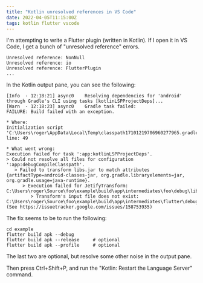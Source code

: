 ```yaml
---
title: "Kotlin unresolved references in VS Code"
date: 2022-04-05T11:15:00Z
tags: kotlin flutter vscode
---
```


I'm attempting to write a Flutter plugin (written in Kotlin). If I open it in VS Code, I get a bunch of "unresolved reference" errors.

```
Unresolved reference: NonNull
Unresolved reference: io
Unresolved reference: FlutterPlugin
...
```

In the Kotlin output pane, you can see the following:

```
[Info  - 12:18:21] async0    Resolving dependencies for 'android' through Gradle's CLI using tasks [kotlinLSPProjectDeps]...
[Warn  - 12:18:23] async0    Gradle task failed:
FAILURE: Build failed with an exception.

* Where:
Initialization script 'C:\Users\roger\AppData\Local\Temp\classpath17101219706960277965.gradle' line: 49

* What went wrong:
Execution failed for task ':app:kotlinLSPProjectDeps'.
> Could not resolve all files for configuration ':app:debugCompileClasspath'.
   > Failed to transform libs.jar to match attributes {artifactType=android-classes-jar, org.gradle.libraryelements=jar, org.gradle.usage=java-runtime}.
      > Execution failed for JetifyTransform: C:\Users\roger\Source\foo\example\build\app\intermediates\foo\debug\libs.jar.
         > Transform's input file does not exist: C:\Users\roger\Source\foo\example\build\app\intermediates\flutter\debug\libs.jar. (See https://issuetracker.google.com/issues/158753935)
```

The fix seems to be to run the following:

```
cd example
flutter build apk --debug
flutter build apk --release     # optional
flutter build apk --profile     # optional
```

The last two are optional, but resolve some other noise in the output pane.

Then press Ctrl+Shift+P, and run the "Kotlin: Restart the Language Server" command.
